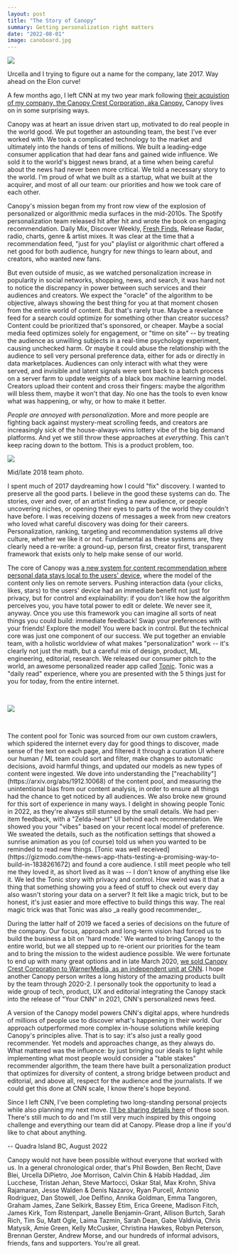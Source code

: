 ```yaml
---
layout: post
title: "The Story of Canopy"
summary: Getting personalization right matters 
date: "2022-08-01"
image: canoboard.jpg
---
```

<img src="/images/canoboard.jpg" class="big"/>
<p class="small">Urcella and I trying to figure out a name for the company, late 2017. Way ahead on the Elon curve!</p>

A few months ago, I left CNN at my two year mark following [their acquistion of my company, the Canopy Crest Corporation, aka Canopy.](https://notes.variogram.com/2020/04/07/canopy-is-joining-cnn/) Canopy lives on in some surprising ways.

Canopy was at heart an issue driven start up, motivated to do real people in the world good. We put together an astounding team, the best I've ever worked with. We took a complicated technology to the market and ultimately into the hands of tens of millions. We built a leading-edge consumer application that had dear fans and gained wide influence. We sold it to the world's biggest news brand, at a time when being careful about the news had never been more critical. We told a necessary story to the world. I'm proud of what we built as a startup, what we built at the acquirer, and most of all our team: our priorities and how we took care of each other. 

Canopy's mission began from my front row view of the explosion of personalized or algorithmic media surfaces in the mid-2010s. The Spotify personalization team released hit after hit and wrote the book on engaging recommendation. Daily Mix, Discover Weekly, [Fresh Finds](https://notes.variogram.com/2015/07/31/fresh-finds/), Release Radar, radio, charts, genre & artist mixes. It was clear at the time that a recommendation feed, "just for you" playlist or algorithmic chart offered a net good for both audience, hungry for new things to learn about, and creators, who wanted new fans. 

But even outside of music, as we watched personalization increase in popularity in social networks, shopping, news, and search, it was hard not to notice the discrepancy in power between such services and their audiences and creators. We expect the "oracle" of the algorithm to be objective, always showing the best thing for you at that moment chosen from the entire world of content. But that's rarely true. Maybe a revelance feed for a search could optimize for something other than creator success? Content could be prioritized that's sponsored, or cheaper. Maybe a social media feed optimizes solely for engagement, or "time on site" -- by treating the audience as unwilling subjects in a real-time psychology experiment, causing unchecked harm. Or maybe it could abuse the relationship with the audience to sell very personal preference data, either for ads or directly in data marketplaces. Audiences can only interact with what they were served, and invisible and latent signals were sent back to a batch process on a server farm to update weights of a black box machine learning model. Creators upload their content and cross their fingers: maybe the algorithm will bless them, maybe it won't that day. No one has the tools to even know what was happening, or why, or how to make it better.  

_People are annoyed with personalization_. More and more people are fighting back against mystery-meat scrolling feeds, and creators are increasingly sick of the house-always-wins lottery vibe of the big demand platforms. And yet we still throw these approaches at _everything_. This can't keep racing down to the bottom. This is a product problem, too. 

<img src="/images/canoteam.jpg" class='big'/>
<p class="small">Mid/late 2018 team photo.</p>

I spent much of 2017 daydreaming how I could "fix" discovery. I wanted to preserve all the good parts. I believe in the good these systems can do. The stories, over and over, of an artist finding a new audience, or people uncovering niches, or opening their eyes to parts of the world they couldn't have before. I was receiving dozens of messages a week from new creators who loved what careful discovery was doing for their careers. Personalization, ranking, targeting and recommendation systems all drive culture, whether we like it or not. Fundamental as these systems are, they clearly need a re-write: a ground-up, person first, creator first, transparent framework that exists only to help make sense of our world. 

The core of Canopy was [a new system for content recommendation where personal data stays local to the users' device](https://notes.variogram.com/2019/05/17/a-better-way/), where the model of the content only lies on remote servers. Pushing interaction data (your clicks, likes, stars) to the users' device had an immediate benefit not just for privacy, but for control and explainability: if you don't like how the algorithm perceives you, you have total power to edit or delete. We never see it, anyway. Once you use this framework you can imagine all sorts of neat things you could build: immediate feedback! Swap your preferences with your friends! Explore the model! You were back in control. But the technical core was just one component of our success. We put together an enviable team, with a holistic worldview of what makes "personalization" work -- it's clearly not just the math, but a careful mix of design, product, ML, engineering, editorial, research. We released our consumer pitch to the world, an awesome personalized reader app called [Tonic](http://www.canopy.cr/tonic). Tonic was a "daily read" experience, where you are presented with the 5 things just for you for today, from the entire internet. 

<p>
    &nbsp;
</p>
<img src="/images/tonic_style.png"/>
<p>
    &nbsp;
</p>
The content pool for Tonic was sourced from our own custom crawlers, which spidered the internet every day for good things to discover, made sense of the text on each page, and filtered it through a curation UI where our human / ML team could sort and filter, make changes to automatic decisions, avoid harmful things, and updated our models as new types of content were ingested. We dove into understanding the ["reachability"](https://arxiv.org/abs/1912.10068) of the content pool, and measuring the unintentional bias from our content analysis, in order to ensure all things had the chance to get noticed by all audiences. We also broke new ground for this sort of experience in many ways. I delight in showing people Tonic in 2022, as they're always still stunned by the small details. We had per-item feedback, with a "Zelda-heart" UI behind each recommendation. We showed you your "vibes" based on your recent local model of preference. We sweated the details, such as the notification settings that showed a sunrise animation as you (of course) told us when you wanted to be reminded to read new things. [Tonic was well received](https://gizmodo.com/the-news-app-thats-testing-a-promising-way-to-build-in-1838261672) and found a core audience. I still meet people who tell me they loved it, as short lived as it was -- I don't know of anything else like it. We led the Tonic story with privacy and control. How weird was it that a thing that something showing you a feed of stuff to check out every day also wasn't storing your data on a server? It felt like a magic trick, but to be honest, it's just easier and more effective to build things this way. The real magic trick was that Tonic was also _a really good recommender_. 

During the latter half of 2019 we faced a series of decisions on the future of the company. Our focus, approach and long-term vision had forced us to build the business a bit on 'hard mode.' We wanted to bring Canopy to the entire world, but we all stepped up to re-orient our priorities for the team and to bring the mission to the widest audience possible. We were fortunate to end up with many great options and in late March 2020, [we sold Canopy Crest Corporation to WarnerMedia, as an independent unit at CNN](https://notes.variogram.com/2020/04/07/canopy-is-joining-cnn/). I hope another Canopy person writes a long history of the amazing products built by the team through 2020-2. I personally took the opportunity to lead a wide group of tech, product, UX and editorial integrating the Canopy stack into the release of "Your CNN" in 2021, CNN's personalized news feed. 

A version of the Canopy model powers CNN's digital apps, where hundreds of millions of people use to discover what's happening in their world. Our approach outperformed more complex in-house solutions while keeping Canopy's principles alive. That is to say: it's also just a really good recommender. Yet models and approaches change, as they always do. What mattered was the influence: by just bringing our ideals to light while implementing what most people would consider a "table stakes" recommender algorithm, the team there have built a personalization product that optimizes for diversity of content, a strong bridge between product and editorial, and above all, respect for the audience and the journalists. If we could get this done at CNN scale, I know there's hope beyond. 

Since I left CNN, I've been completing two long-standing personal projects while also planning my next move. [I'll be sharing details here](https://notes.variogram.com/) of those soon. There's still much to do and I'm still very much inspired by this ongoing challenge and everything our team did at Canopy. Please drop a line if you'd like to chat about anything. 

-- 
Quadra Island BC, August 2022



<p class='note'>Canopy would not have been possible without everyone that worked with us. In a general chronological order, that's Phil Bowden, Ben Recht, Dave Blei, Urcella DiPietro, Joe Morrison, Calvin Chin & Habib Haddad, Jim Lucchese, Tristan Jehan, Steve Martocci, Oskar Stal, Max Krohn, Shiva Rajamaran, Jesse Walden & Denis Nazarov, Ryan Purcell, Antonio Rodriguez, Dan Stowell, Joe Delfino, Annika Goldman, Emma Tangoren, Graham James, Zane Selkirk, Bassey Etim, Erica Greene, Madison Fitch, James Kirk, Tom Ristenpart, Janelle Benjamin-Grant, Allison Burtch, Sarah Rich, Tim Su, Matt Ogle, Laima Tazmin, Sarah Dean, Gabe Valdivia, Chris Matysik, Amie Green, Kelly McCusker, Christina Hawkes, Robyn Peterson, Brennan Gerster, Andrew Morse, and our hundreds of informal advisors, friends, fans and supporters. You're all great. </p>






